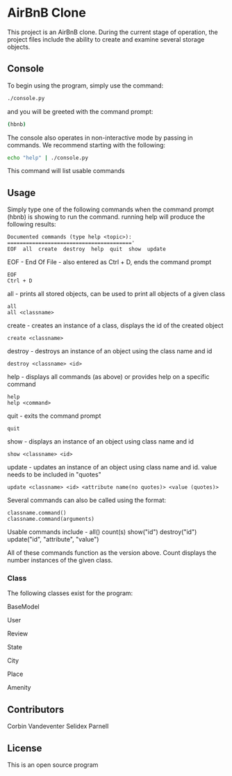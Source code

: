 # AirBnB Clone

This project is an AirBnB clone. During the current stage of operation, the project files include the ability to create and examine several storage objects.

## Console

To begin using the program, simply use the command:
```bash
./console.py
```
and you will be greeted with the command prompt:
```bash
(hbnb)
```
The console also operates in non-interactive mode by passing in commands. We recommend starting with the following:
```bash
echo "help" | ./console.py
```
This command will list usable commands

## Usage
Simply type one of the following commands when the command prompt (hbnb) is showing to run the command.
running help will produce the following results:
```
Documented commands (type help <topic>):
========================================'
EOF  all  create  destroy  help  quit  show  update
```
EOF - End Of File - also entered as Ctrl + D, ends the command prompt
```
EOF
Ctrl + D
```
all - prints all stored objects, can be used to print all objects of a given class
```
all
all <classname>
```
create - creates an instance of a class, displays the id of the created object
```
create <classname>
```
destroy - destroys an instance of an object using the class name and id
```
destroy <classname> <id>
```
help - displays all commands (as above) or provides help on a specific command
```
help
help <command>
```
quit - exits the command prompt
```
quit
```
show - displays an instance of an object using class name and id
```
show <classname> <id>
```
update - updates an instance of an object using class name and id. value needs to be included in "quotes"
```
update <classname> <id> <attribute name(no quotes)> <value (quotes)>
```
Several commands can also be called using the format:
```
classname.command()
classname.command(arguments)
```
Usable commands include -
all() count(s) show("id") destroy("id") update("id", "attribute", "value")

All of these commands function as the version above. Count displays the number instances of the given class.

### Class
The following classes exist for the program:

BaseModel

User

Review

State

City

Place

Amenity


## Contributors
Corbin Vandeventer
Selidex Parnell

## License
This is an open source program
